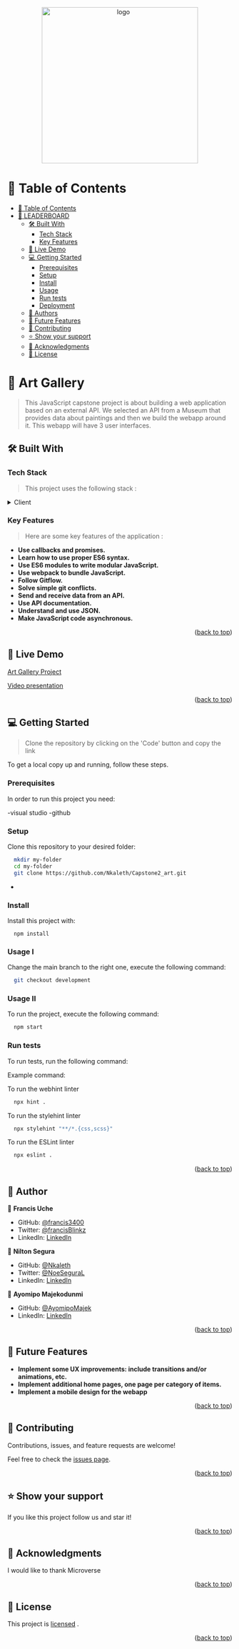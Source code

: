 <a name="readme-top"></a>

<div align="center">
  <!-- You are encouraged to replace this logo with your own! Otherwise you can also remove it. -->
  <img src="ns_logo.gif" alt="logo" width="350"  height="auto" />
  <br/>
</div>

# 📗 Table of Contents

- [📗 Table of Contents](#-table-of-contents)
- [📖 LEADERBOARD ](#-Leaderboard-)
  - [🛠 Built With ](#-built-with-)
    - [Tech Stack ](#tech-stack-)
    - [Key Features ](#key-features-)
  - [🚀 Live Demo ](#-live-demo-)
  - [💻 Getting Started ](#-getting-started-)
    - [Prerequisites](#prerequisites)
    - [Setup](#setup)
    - [Install](#install)
    - [Usage](#usage)
    - [Run tests](#run-tests)
    - [Deployment](#deployment)
  - [👥 Authors ](#-authors-)
  - [🔭 Future Features ](#-future-features-)
  - [🤝 Contributing ](#-contributing-)
  - [⭐️ Show your support ](#️-show-your-support-)
  - [🙏 Acknowledgments ](#-acknowledgments-)
  - [📝 License ](#-license-)

<!-- PROJECT DESCRIPTION -->

# 📖 Art Gallery<a name="about-project"></a>

> This JavaScript capstone project is about building a web application based on an external API. We selected an API from a Museum that provides data about paintings and then we build the webapp around it. This webapp will have 3 user interfaces.

## 🛠 Built With <a name="built-with"></a>

### Tech Stack <a name="tech-stack"></a>

> This project uses the following stack :

<details>
  <summary>Client</summary>
  <ul>
    <li><a href="https://www.w3schools.com/html/">HTML</a></li>
    <li><a href="https://www.w3schools.com/css/">CSS</a></li>
     <li><a href="https://www.w3schools.com/js/">JavaScript</a></li>
     <li><a href="https://www.w3schools.com/js/">Webpack</a></li>
     <li><a href="https://aws.amazon.com/what-is/api/">API</a></li>
     
  </ul>
</details>

<!-- Features -->

### Key Features <a name="key-features"></a>

> Here are some key features of the application :

- **Use callbacks and promises.**
- **Learn how to use proper ES6 syntax.**
- **Use ES6 modules to write modular JavaScript.**
- **Use webpack to bundle JavaScript.**
- **Follow Gitflow.**
- **Solve simple git conflicts.**
- **Send and receive data from an API.**
- **Use API documentation.**
- **Understand and use JSON.**
- **Make JavaScript code asynchronous.**

<p align="right">(<a href="#readme-top">back to top</a>)</p>

<!-- LIVE DEMO -->

## 🚀 Live Demo <a name="live-demo"></a>

[Art Gallery Project](https://nkaleth.github.io/Capstone2_art/)

[Video presentation](https://drive.google.com/file/d/1j_LM6YTmhc99GzXe65AKPcWzNPuidfHI/view?usp=share_link)

<!-- > Here you can visit my live demo : -->

<p align="right">(<a href="#readme-top">back to top</a>)</p>

<!-- GETTING STARTED -->

## 💻 Getting Started <a name="getting-started"></a>

> Clone the repository by clicking on the 'Code' button and copy the link

To get a local copy up and running, follow these steps.

### Prerequisites

In order to run this project you need:

-visual studio
-github

### Setup

Clone this repository to your desired folder:

```sh
  mkdir my-folder
  cd my-folder
  git clone https://github.com/Nkaleth/Capstone2_art.git
```

-

### Install

Install this project with:

```
  npm install
```
### Usage I

Change the main branch to the right one, execute the following command:

```sh
  git checkout development
```

### Usage II

To run the project, execute the following command:

```sh
  npm start
```

### Run tests

To run tests, run the following command:

Example command:

To run the webhint linter

```sh
  npx hint .
```

To run the stylehint linter

```sh
  npx stylehint "**/*.{css,scss}"
```

To run the ESLint linter

```sh
  npx eslint .
```

<p align="right">(<a href="#readme-top">back to top</a>)</p>

<!-- AUTHORS -->

## 👥 Author <a name="author"></a>

👤 **Francis Uche**

- GitHub: [@francis3400](https://github.com/francis3400)
- Twitter: [@francisBlinkz](https://twitter.com/francisBlinkz)
- LinkedIn: [LinkedIn](https://linkedin.com/in/francis-uche)

👤 **Nilton Segura**

- GitHub: [@Nkaleth](https://github.com/Nkaleth)
- Twitter: [@NoeSeguraL](https://twitter.com/NoeSeguraL)
- LinkedIn: [LinkedIn](https://www.linkedin.com/in/nseguralu/)

👤 **Ayomipo Majekodunmi**

- GitHub: [@AyomipoMajek](https://github.com/AyomipoMajek)
- LinkedIn: [LinkedIn](https://www.linkedin.com/in/ayomipo-majek-977569185/)

<p align="right">(<a href="#readme-top">back to top</a>)</p>

<!-- FUTURE FEATURES -->

## 🔭 Future Features <a name="future-features"></a>

- **Implement some UX improvements: include transitions and/or animations, etc.**
- **Implement additional home pages, one page per category of items.**
- **Implement a mobile design for the webapp**

<p align="right">(<a href="#readme-top">back to top</a>)</p>

<!-- CONTRIBUTING -->

## 🤝 Contributing <a name="contributing"></a>

Contributions, issues, and feature requests are welcome!

Feel free to check the [issues page](../../issues/).

<p align="right">(<a href="#readme-top">back to top</a>)</p>

<!-- SUPPORT -->

## ⭐️ Show your support <a name="support"></a>

If you like this project follow us and star it!

<p align="right">(<a href="#readme-top">back to top</a>)</p>

<!-- ACKNOWLEDGEMENTS -->

## 🙏 Acknowledgments <a name="acknowledgements"></a>

I would like to thank Microverse<br>

<p align="right">(<a href="#readme-top">back to top</a>)</p>
<!-- LICENSE -->

## 📝 License <a name="license"></a>

This project is [licensed](./MIT.md) .

<p align="right">(<a href="#readme-top">back to top</a>)</p>
